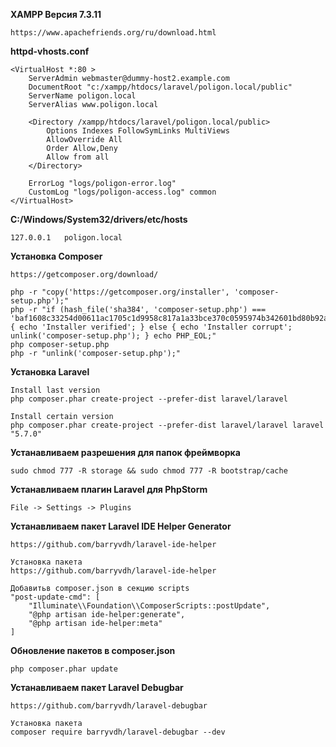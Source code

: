 **XAMPP Версия 7.3.11**

    https://www.apachefriends.org/ru/download.html

**httpd-vhosts.conf**

    <VirtualHost *:80 >
        ServerAdmin webmaster@dummy-host2.example.com
        DocumentRoot "c:/xampp/htdocs/laravel/poligon.local/public"
        ServerName poligon.local
        ServerAlias www.poligon.local
        
        <Directory /xampp/htdocs/laravel/poligon.local/public>
            Options Indexes FollowSymLinks MultiViews
            AllowOverride All
            Order Allow,Deny
            Allow from all
        </Directory>
        
        ErrorLog "logs/poligon-error.log"
        CustomLog "logs/poligon-access.log" common
    </VirtualHost>
    
**C:/Windows/System32/drivers/etc/hosts**

    127.0.0.1   poligon.local

**Установка Composer**

    https://getcomposer.org/download/

    php -r "copy('https://getcomposer.org/installer', 'composer-setup.php');"
    php -r "if (hash_file('sha384', 'composer-setup.php') === 'baf1608c33254d00611ac1705c1d9958c817a1a33bce370c0595974b342601bd80b92a3f46067da89e3b06bff421f182') { echo 'Installer verified'; } else { echo 'Installer corrupt'; unlink('composer-setup.php'); } echo PHP_EOL;"
    php composer-setup.php
    php -r "unlink('composer-setup.php');"
    
**Установка Laravel**

    Install last version
    php composer.phar create-project --prefer-dist laravel/laravel
    
    Install certain version 
    php composer.phar create-project --prefer-dist laravel/laravel laravel "5.7.0"

**Устанавливаем разрешения для папок фреймворка**

    sudo chmod 777 -R storage && sudo chmod 777 -R bootstrap/cache    

**Устанавливаем плагин Laravel для PhpStorm**

    File -> Settings -> Plugins

**Устанавливаем пакет Laravel IDE Helper Generator**
    
    https://github.com/barryvdh/laravel-ide-helper
    
    Установка пакета
    https://github.com/barryvdh/laravel-ide-helper
    
    Добавитьв composer.json в секцию scripts
    "post-update-cmd": [
        "Illuminate\\Foundation\\ComposerScripts::postUpdate",
        "@php artisan ide-helper:generate",
        "@php artisan ide-helper:meta"
    ]
    
**Обновление пакетов в composer.json**

    php composer.phar update

**Устанавливаем пакет Laravel Debugbar**

    https://github.com/barryvdh/laravel-debugbar
    
    Установка пакета
    composer require barryvdh/laravel-debugbar --dev
